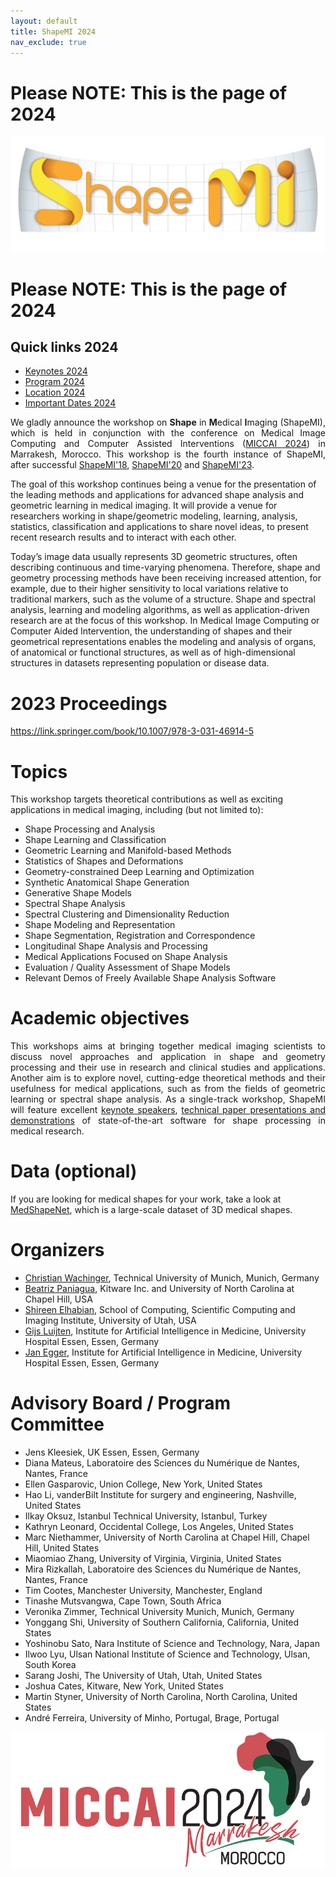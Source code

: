 ```yaml
---
layout: default
title: ShapeMI 2024
nav_exclude: true
---
```


# **Please NOTE: This is the page of 2024**
![ShapeMI](images/LogoShapeMI.png "ShapeMI MICCAI 2024: 4th Workshop on Shape in Medical Imaging")
# **Please NOTE: This is the page of 2024**

## Quick links 2024
- [Keynotes 2024](keynotes.md)
- [Program 2024](program.md)
- [Location 2024](location.md)
- [Important Dates 2024](dates.md)


<p align="justify"> We gladly announce the workshop on <span style="font-weight:bold">Shape</span> in <span style="font-weight:bold">M</span>edical <span style="font-weight:bold">I</span>maging (ShapeMI), which is held in conjunction with the conference on Medical Image Computing and Computer Assisted Interventions (<a href="https://conferences.miccai.org/2024/en/" target="_blank">MICCAI 2024</a>) in Marrakesh, Morocco. This workshop is the fourth instance of ShapeMI, after successful <a href="https://shapemi.github.io/shapemi2018/" target="_blank">ShapeMI'18</a>, <a href="https://shapemi.github.io/shapemi2020/" target="_blank">ShapeMI'20</a> and <a href="https://shapemi.github.io/shapemi2023/" target="_blank">ShapeMI'23</a>.

The goal of this workshop continues being a venue for the presentation of the leading methods and applications for advanced shape analysis and geometric learning in medical imaging. It will provide a venue for researchers working in shape/geometric modeling, learning, analysis, statistics, classification and applications to share novel ideas, to present recent research results and to interact with each other.

Today’s image data usually represents 3D geometric structures, often describing continuous and time-varying phenomena. Therefore, shape and geometry processing methods have been receiving increased attention, for example, due to their higher sensitivity to local variations relative to traditional markers, such as the volume of a structure. Shape and spectral analysis, learning and modeling algorithms, as well as application-driven research are at the focus of this workshop. In Medical Image Computing or Computer Aided Intervention, the understanding of shapes and their geometrical representations enables the modeling and analysis of organs, of anatomical or functional structures, as well as of high-dimensional structures in datasets representing population or disease data.
 </p>

# 2023 Proceedings

https://link.springer.com/book/10.1007/978-3-031-46914-5 
 

# Topics
This workshop targets theoretical contributions as well as exciting applications in medical imaging, including (but not limited to):

- Shape Processing and Analysis
- Shape Learning and Classification
- Geometric Learning and Manifold-based Methods
- Statistics of Shapes and Deformations
- Geometry-constrained Deep Learning and Optimization
- Synthetic Anatomical Shape Generation
- Generative Shape Models
- Spectral Shape Analysis
- Spectral Clustering and Dimensionality Reduction
- Shape Modeling and Representation
- Shape Segmentation, Registration and Correspondence
- Longitudinal Shape Analysis and Processing
- Medical Applications Focused on Shape Analysis
- Evaluation / Quality Assessment of Shape Models
- Relevant Demos of Freely Available Shape Analysis Software

# Academic objectives
<p align="justify"> This workshops aims at bringing together medical imaging scientists to discuss novel approaches and application in shape and geometry processing and their use in research and clinical studies and applications. Another aim is to explore novel, cutting-edge theoretical methods and their usefulness for medical applications, such as from the fields of geometric learning or spectral shape analysis. As a single-track workshop, ShapeMI will feature excellent <a href="https://shapemi.github.io/keynotes/">keynote speakers</a>, <a href="https://shapemi.github.io/submission/">technical paper presentations and demonstrations</a> of state-of-the-art software for shape processing in medical research. </p>

# Data (optional)
If you are looking for medical shapes for your work, take a look at <a href="https://medshapenet.ikim.nrw/">MedShapeNet</a>, which is a large-scale dataset of 3D medical shapes.

# Organizers
- [Christian Wachinger](http://wachinger.devweb.mwn.de/people/), Technical University of Munich, Munich, Germany
- [Beatriz Paniagua](https://www.kitware.com/beatriz-paniagua/), Kitware Inc. and University of North Carolina at Chapel Hill, USA
- [Shireen Elhabian](http://www.sci.utah.edu/~shireen/), School of Computing, Scientific Computing and Imaging Institute, University of Utah, USA
- [Gijs Luijten](https://mml.ikim.nrw/authors/gijs-luijten/), Institute for Artificial Intelligence in Medicine, University Hospital Essen, Essen, Germany
- [Jan Egger](http://www.janegger.de/), Institute for Artificial Intelligence in Medicine, University Hospital Essen, Essen, Germany

# Advisory Board / Program Committee

- Jens Kleesiek, UK Essen, Essen, Germany
- Diana Mateus, Laboratoire des Sciences du Numérique de Nantes, Nantes, France
- Ellen Gasparovic, Union College, New York, United States
- Hao Li, vanderBilt Institute for surgery and engineering, Nashville, United States
- Ilkay Oksuz, Istanbul Technical University, Istanbul, Turkey
- Kathryn Leonard, Occidental College, Los Angeles, United States
- Marc Niethammer, University of North Carolina at Chapel Hill, Chapel Hill, United States
- Miaomiao Zhang, University of Virginia, Virginia, United States
- Mira Rizkallah, Laboratoire des Sciences du Numérique de Nantes, Nantes, France
- Tim Cootes, Manchester University, Manchester, England
- Tinashe Mutsvangwa, Cape Town, South Africa
- Veronika Zimmer, Technical University Munich, Munich, Germany
- Yonggang Shi, University of Southern California, California, United States
- Yoshinobu Sato, Nara Institute of Science and Technology, Nara, Japan
- Ilwoo Lyu, Ulsan National Institute of Science and Technology, Ulsan, South Korea
- Sarang Joshi, The University of Utah, Utah, United States
- Joshua Cates, Kitware, New York, United States
- Martin Styner, University of North Carolina, North Carolina, United States
- André Ferreira, University of Minho, Portugal, Brage, Portugal

![MICCAI 2024](images/miccai2024-logo.png "27th International Conference on Medical Image Computing and Computer Assisted Intervention, MICCAI 2024")


